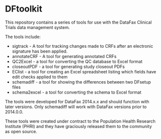 # DFtoolkit
This repository contains a series of tools for use with the DataFax Clinical Trials data management system.

The tools include:

* sigtrack - A tool for tracking changes made to CRFs after an electronic signature has been applied.
* annotateCRF - A tool for generating annotated CRFs
* QC2Excel - a tool for converting the QC database to Excel format
* closeoutPDF - a tool for generating study closeout PDFs
* EClist - a tool for creating an Excel spreadsheet listing which fields have edit checks applied to them
* schemadiff - a tool for showing the differences between two DFsetup files
* schema2excel - a tool for converting the schema to Excel format

The tools were developed for DataFax 2014.x.x and should function with later versions.
Only schemadiff will work with DataFax versions prior to 2014.0.0.

These tools were created under contract to the Population Health Research Institute (PHRI) and
they have graciously released them to the community as open source.
